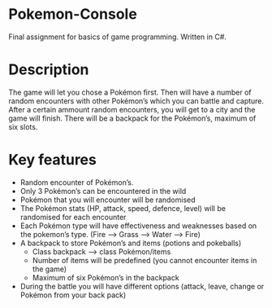 # Pokemon-Console
Final assignment for basics of game programming. Written in C#.

# Description
The game will let you chose a Pokémon first. Then will have a number of random encounters with other Pokémon’s which you can battle and capture. After a certain ammount random encounters, you will get to a city and the game will finish. There will be a backpack for the Pokémon’s, maximum of six slots. 

# Key features
+ Random encounter of Pokémon’s.
+ Only 3 Pokémon’s can be encountered in the wild
+ Pokémon that you will encounter will be randomised
+ The Pokémon stats (HP, attack, speed, defence, level) will be randomised for each encounter
+ Each Pokémon type will have effectiveness and weaknesses based on the pokemon’s type. (Fire --> Grass --> Water --> Fire)
+ A backpack to store Pokémon’s and items (potions and pokeballs)
	+ Class backpack --> class Pokémon/items
	+ Number of items will be predefined (you cannot encounter items in the game)
	+ Maximum of six Pokémon’s in the backpack
+ During the battle you will have different options (attack, leave, change or Pokémon from your back pack)
